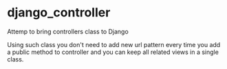 # django_controller
Attemp to bring controllers class to Django

Using such class you don't need to add new url pattern every time you add a public method to controller
and you can keep all related views in a single class.

